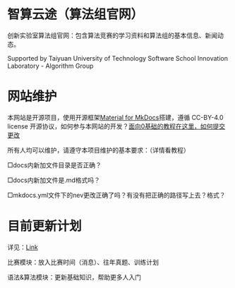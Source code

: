 # 智算云途（算法组官网）

创新实验室算法组官网：包含算法竞赛的学习资料和算法组的基本信息、新闻动态。

Supported by Taiyuan University of Technology Software School Innovation Laboratory - Algorithm Group

# 网站维护

本网站是开源项目，使用开源框架[Material for MkDocs](https://squidfunk.github.io/mkdocs-material/)搭建，遵循 CC-BY-4.0 license 开源协议，如何参与本网站的开发？[面向0基础的教程在这里，如何提交更改](https://github.com/Ar-Gas/selab-aig.github.io/discussions/2)

所有人均可以维护，请遵守本项目维护的基本要求：（详情看教程）

□docs内新加文件目录是否正确？

□docs内新加文件是.md格式吗？

□mkdocs.yml文件下的nev更改正确了吗？有没有把正确的路径写上去？格式？

# 目前更新计划

详见：[Link](https://github.com/Ar-Gas/selab-aig.github.io/discussions/1)

比赛模块：放入比赛时间（消息）、往年真题、训练计划

语法&算法模块：更新基础知识，帮助更多人入门
